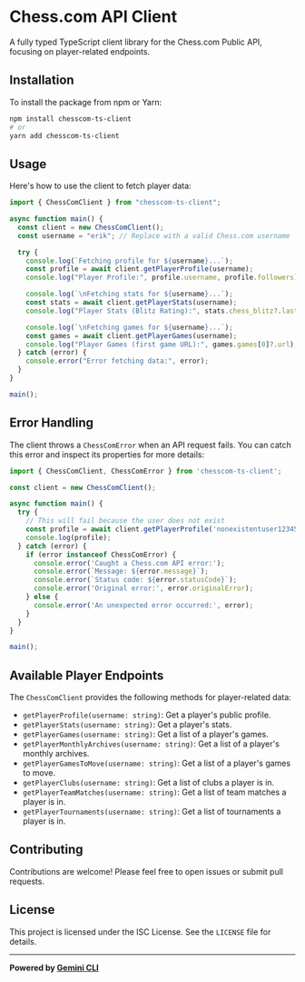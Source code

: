 # Chess.com API Client

A fully typed TypeScript client library for the Chess.com Public API, focusing on player-related endpoints.

## Installation

To install the package from npm or Yarn:

```bash
npm install chesscom-ts-client
# or
yarn add chesscom-ts-client
```

## Usage

Here's how to use the client to fetch player data:

```typescript
import { ChessComClient } from "chesscom-ts-client";

async function main() {
  const client = new ChessComClient();
  const username = "erik"; // Replace with a valid Chess.com username

  try {
    console.log(`Fetching profile for ${username}...`);
    const profile = await client.getPlayerProfile(username);
    console.log("Player Profile:", profile.username, profile.followers);

    console.log(`\nFetching stats for ${username}...`);
    const stats = await client.getPlayerStats(username);
    console.log("Player Stats (Blitz Rating):", stats.chess_blitz?.last.rating);

    console.log(`\nFetching games for ${username}...`);
    const games = await client.getPlayerGames(username);
    console.log("Player Games (first game URL):", games.games[0]?.url);
  } catch (error) {
    console.error("Error fetching data:", error);
  }
}

main();
```

## Error Handling

The client throws a `ChessComError` when an API request fails. You can catch this error and inspect its properties for more details:

```typescript
import { ChessComClient, ChessComError } from 'chesscom-ts-client';

const client = new ChessComClient();

async function main() {
  try {
    // This will fail because the user does not exist
    const profile = await client.getPlayerProfile('nonexistentuser123456789');
    console.log(profile);
  } catch (error) {
    if (error instanceof ChessComError) {
      console.error('Caught a Chess.com API error:');
      console.error(`Message: ${error.message}`);
      console.error(`Status code: ${error.statusCode}`);
      console.error('Original error:', error.originalError);
    } else {
      console.error('An unexpected error occurred:', error);
    }
  }
}

main();
```

## Available Player Endpoints

The `ChessComClient` provides the following methods for player-related data:

- `getPlayerProfile(username: string)`: Get a player's public profile.
- `getPlayerStats(username: string)`: Get a player's stats.
- `getPlayerGames(username: string)`: Get a list of a player's games.
- `getPlayerMonthlyArchives(username: string)`: Get a list of a player's monthly archives.
- `getPlayerGamesToMove(username: string)`: Get a list of a player's games to move.
- `getPlayerClubs(username: string)`: Get a list of clubs a player is in.
- `getPlayerTeamMatches(username: string)`: Get a list of team matches a player is in.
- `getPlayerTournaments(username: string)`: Get a list of tournaments a player is in.

## Contributing

Contributions are welcome! Please feel free to open issues or submit pull requests.

## License

This project is licensed under the ISC License. See the `LICENSE` file for details.

---

**Powered by [Gemini CLI](https://github.com/google-gemini/gemini-cli)**
